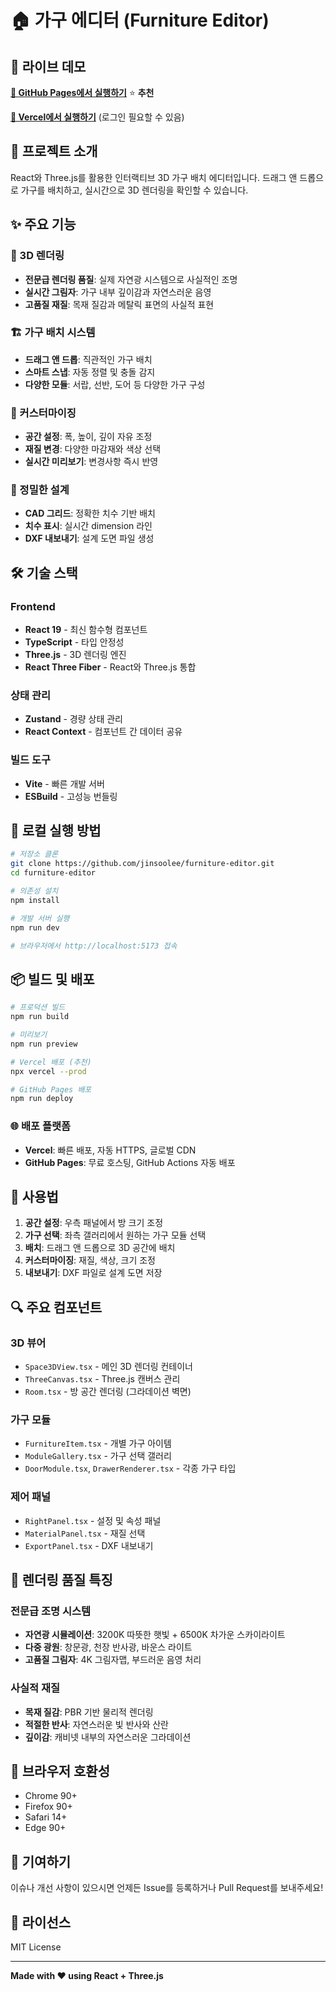 # 🏠 가구 에디터 (Furniture Editor)

## 🌟 라이브 데모
**[🚀 GitHub Pages에서 실행하기](https://leejinsoo1979.github.io/250709in/)** ⭐ **추천**

**[🔗 Vercel에서 실행하기](https://250709in.vercel.app)** (로그인 필요할 수 있음)

## 📝 프로젝트 소개
React와 Three.js를 활용한 인터랙티브 3D 가구 배치 에디터입니다. 드래그 앤 드롭으로 가구를 배치하고, 실시간으로 3D 렌더링을 확인할 수 있습니다.

## ✨ 주요 기능

### 🎨 3D 렌더링
- **전문급 렌더링 품질**: 실제 자연광 시스템으로 사실적인 조명
- **실시간 그림자**: 가구 내부 깊이감과 자연스러운 음영
- **고품질 재질**: 목재 질감과 메탈릭 표면의 사실적 표현

### 🏗️ 가구 배치 시스템
- **드래그 앤 드롭**: 직관적인 가구 배치
- **스마트 스냅**: 자동 정렬 및 충돌 감지
- **다양한 모듈**: 서랍, 선반, 도어 등 다양한 가구 구성

### 🔧 커스터마이징
- **공간 설정**: 폭, 높이, 깊이 자유 조정
- **재질 변경**: 다양한 마감재와 색상 선택
- **실시간 미리보기**: 변경사항 즉시 반영

### 📐 정밀한 설계
- **CAD 그리드**: 정확한 치수 기반 배치
- **치수 표시**: 실시간 dimension 라인
- **DXF 내보내기**: 설계 도면 파일 생성

## 🛠️ 기술 스택

### Frontend
- **React 19** - 최신 함수형 컴포넌트
- **TypeScript** - 타입 안정성
- **Three.js** - 3D 렌더링 엔진
- **React Three Fiber** - React와 Three.js 통합

### 상태 관리
- **Zustand** - 경량 상태 관리
- **React Context** - 컴포넌트 간 데이터 공유

### 빌드 도구
- **Vite** - 빠른 개발 서버
- **ESBuild** - 고성능 번들링

## 🚀 로컬 실행 방법

```bash
# 저장소 클론
git clone https://github.com/jinsoolee/furniture-editor.git
cd furniture-editor

# 의존성 설치
npm install

# 개발 서버 실행
npm run dev

# 브라우저에서 http://localhost:5173 접속
```

## 📦 빌드 및 배포

```bash
# 프로덕션 빌드
npm run build

# 미리보기
npm run preview

# Vercel 배포 (추천)
npx vercel --prod

# GitHub Pages 배포
npm run deploy
```

### 🌐 배포 플랫폼
- **Vercel**: 빠른 배포, 자동 HTTPS, 글로벌 CDN
- **GitHub Pages**: 무료 호스팅, GitHub Actions 자동 배포

## 🎯 사용법

1. **공간 설정**: 우측 패널에서 방 크기 조정
2. **가구 선택**: 좌측 갤러리에서 원하는 가구 모듈 선택
3. **배치**: 드래그 앤 드롭으로 3D 공간에 배치
4. **커스터마이징**: 재질, 색상, 크기 조정
5. **내보내기**: DXF 파일로 설계 도면 저장

## 🔍 주요 컴포넌트

### 3D 뷰어
- `Space3DView.tsx` - 메인 3D 렌더링 컨테이너
- `ThreeCanvas.tsx` - Three.js 캔버스 관리
- `Room.tsx` - 방 공간 렌더링 (그라데이션 벽면)

### 가구 모듈
- `FurnitureItem.tsx` - 개별 가구 아이템
- `ModuleGallery.tsx` - 가구 선택 갤러리
- `DoorModule.tsx`, `DrawerRenderer.tsx` - 각종 가구 타입

### 제어 패널
- `RightPanel.tsx` - 설정 및 속성 패널
- `MaterialPanel.tsx` - 재질 선택
- `ExportPanel.tsx` - DXF 내보내기

## 🎨 렌더링 품질 특징

### 전문급 조명 시스템
- **자연광 시뮬레이션**: 3200K 따뜻한 햇빛 + 6500K 차가운 스카이라이트
- **다중 광원**: 창문광, 천장 반사광, 바운스 라이트
- **고품질 그림자**: 4K 그림자맵, 부드러운 음영 처리

### 사실적 재질
- **목재 질감**: PBR 기반 물리적 렌더링
- **적절한 반사**: 자연스러운 빛 반사와 산란
- **깊이감**: 캐비넷 내부의 자연스러운 그라데이션

## 📱 브라우저 호환성
- Chrome 90+
- Firefox 90+
- Safari 14+
- Edge 90+

## 🤝 기여하기
이슈나 개선 사항이 있으시면 언제든 Issue를 등록하거나 Pull Request를 보내주세요!

## 📄 라이선스
MIT License

---

**Made with ❤️ using React + Three.js**
